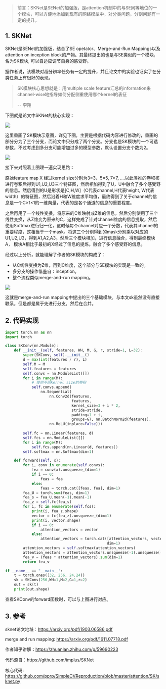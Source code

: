 > 前言：SKNet是SENet的加强版，是attention机制中的与SE同等地位的一个模块，可以方便地添加到现有的网络模型中，对分类问题，分割问题有一定的提升。

## 1. SKNet

SKNet是SENet的加强版，结合了SE opetator、Merge-and-Run Mappings以及attention on inception block的产物。其最终提出的也是与SE类似的一个模块，名为SK模块, 可以自适应调节自身的感受野。

据作者说，该模块对超分辨率任务有一定的提升，并且论文中的实验也证实了在分类任务上有很好的表现。

>  SK模块核心思想就是：用multiple scale feature汇总的information来channel-wise地指导如何分配侧重使用哪个kernel的表征
>
>  -- 李翔

下图就是论文中SKNet的核心实现：

![](https://img-blog.csdnimg.cn/20200105210340547.png?x-oss-process=image/watermark,type_ZmFuZ3poZW5naGVpdGk,shadow_10,text_aHR0cHM6Ly9ibG9nLmNzZG4ubmV0L0REX1BQX0pK,size_16,color_FFFFFF,t_70)

这里重画了SK模块示意图，详见下图，主要是根据代码内容进行修改的，重画的部分分为了三个分支，而论文中只分成了两个分支。分支也是SK模块的一个可选参数，不过考虑到多分支可能增加过多的模型参数，默认设置分支个数为2。

![](https://img-blog.csdnimg.cn/20200105210505450.png?x-oss-process=image/watermark,type_ZmFuZ3poZW5naGVpdGk,shadow_10,text_aHR0cHM6Ly9ibG9nLmNzZG4ubmV0L0REX1BQX0pK,size_16,color_FFFFFF,t_70)



接下来对照着上图理一遍实现思路：

原始feature map X 经过kernel size分别为3$\times$3，5$\times$5, 7$\times$7, ....以此类推的卷积核进行卷积后得到U1,U2,U3三个特征图，然后相加得到了U，U中融合了多个感受野的信息。然后得到的U是形状是[C,H,W]（C代表channel,H代表height, W代表width）的特征图，然后沿着H和W维度求平均值，最终得到了关于channel的信息是一个C×1×1的一维向量，代表的是各个通道的信息的重要程度。

之后再用了一个线性变换，将原来的C维映射成Z维的信息，然后分别使用了三个线性变换，从Z维变为原来的C，这样完成了针对channel维度的信息提取，然后使用Softmax进行归一化，这时候每个channel对应一个分数，代表其channel的重要程度，这相当于一个mask。将这三个分别得到的mask分别乘以对应的U1,U2,U3，得到A1,A2,A3。然后三个模块相加，进行信息融合，得到最终模块A， 模块A相比于最初的X经过了信息的提炼，融合了多个感受野的信息。

经过以上分析，就能理解了作者的SK模块的构成了：

- 从C线性变换为Z维，再到C维度，这个部分与SE模块的实现是一致的。
- 多分支的操作借鉴自：inception。
- 整个流程类似merge-and-run mapping。

![](https://img-blog.csdnimg.cn/20200102194942760.png?x-oss-process=image/watermark,type_ZmFuZ3poZW5naGVpdGk,shadow_10,text_aHR0cHM6Ly9ibG9nLmNzZG4ubmV0L0REX1BQX0pK,size_16,color_FFFFFF,t_70)

这就是merge-and-run mapping中提出的三个基础模块，与本文sk虽然没有直接联系，但是都是属于先进行分支，然后在合并。

## 2. 代码实现

```python
import torch.nn as nn
import torch

class SKConv(nn.Module):
    def __init__(self, features, WH, M, G, r, stride=1, L=32):
        super(SKConv, self).__init__()
        d = max(int(features / r), L)
        self.M = M
        self.features = features
        self.convs = nn.ModuleList([])
        for i in range(M):
            # 使用不同kernel size的卷积
            self.convs.append(
                nn.Sequential(
                    nn.Conv2d(features,
                              features,
                              kernel_size=3 + i * 2,
                              stride=stride,
                              padding=1 + i,
                              groups=G), nn.BatchNorm2d(features),
                    nn.ReLU(inplace=False)))
            
        self.fc = nn.Linear(features, d)
        self.fcs = nn.ModuleList([])
        for i in range(M):
            self.fcs.append(nn.Linear(d, features))
        self.softmax = nn.Softmax(dim=1)

    def forward(self, x):
        for i, conv in enumerate(self.convs):
            fea = conv(x).unsqueeze_(dim=1)
            if i == 0:
                feas = fea
            else:
                feas = torch.cat([feas, fea], dim=1)
        fea_U = torch.sum(feas, dim=1)
        fea_s = fea_U.mean(-1).mean(-1)
        fea_z = self.fc(fea_s)
        for i, fc in enumerate(self.fcs):
            print(i, fea_z.shape)
            vector = fc(fea_z).unsqueeze_(dim=1)
            print(i, vector.shape)
            if i == 0:
                attention_vectors = vector
            else:
                attention_vectors = torch.cat([attention_vectors, vector],
                                              dim=1)
        attention_vectors = self.softmax(attention_vectors)
        attention_vectors = attention_vectors.unsqueeze(-1).unsqueeze(-1)
        fea_v = (feas * attention_vectors).sum(dim=1)
        return fea_v

if __name__ == "__main__":
    t = torch.ones((32, 256, 24,24))
    sk = SKConv(256,WH=1,M=2,G=1,r=2)
    out = sk(t)
    print(out.shape)
```

查看SKConv的forward函数时，可以与上图进行对应。

## 3. 参考

sknet论文地址：<https://arxiv.org/pdf/1903.06586.pdf>

merge and run mapping: <https://arxiv.org/pdf/1611.07718.pdf>

作者知乎讲解：<https://zhuanlan.zhihu.com/p/59690223>

代码源自：<https://github.com/implus/SKNet>

核心代码: <https://github.com/pprp/SimpleCVReproduction/blob/master/attention/SK/sknet.py>



